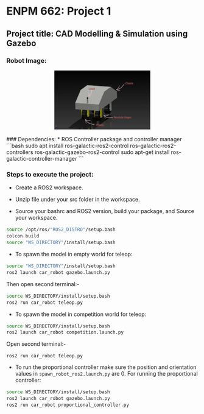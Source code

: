 # ENPM 662: Project 1

## Project title: CAD Modelling & Simulation using Gazebo
### Robot Image:
<p align="center">

<img  alt="outpainted"  src="car_robot/Images/car_robot.png"  width="50%" />

</p>
### Dependencies:
* ROS Controller package and controller manager
```bash
sudo apt install ros-galactic-ros2-control ros-galactic-ros2-controllers ros-galactic-gazebo-ros2-control
sudo apt-get install ros-galactic-controller-manager
```

### Steps to execute the project:
* Create a ROS2 workspace.

* Unzip file under your src folder in the workspace.

* Source your bashrc and ROS2 version, build your package, and Source your workspace. 
```bash
source /opt/ros/"ROS2_DISTRO"/setup.bash
colcon build
source "WS_DIRECTORY"/install/setup.bash
```

- To spawn the model in empty world for teleop:
```bash 
source "WS_DIRECTORY"/install/setup.bash
ros2 launch car_robot gazebo.launch.py
```
Then open second terminal:-
```bash
source WS_DIRECTORY/install/setup.bash
ros2 run car_robot teleop.py
```

* To spawn the model in competition world for teleop:
```bash
source WS_DIRECTORY/install/setup.bash
ros2 launch car_robot competition.launch.py

```
Open second terminal:-
```source "WS_DIRECTORY"/install/setup.bash
ros2 run car_robot teleop.py
```

* To run the proportional controller make sure the position and orientation values in `spawn_robot_ros2.launch.py` are 0. For running the proportional controller:
```bash 
source WS_DIRECTORY/install/setup.bash
ros2 launch car_robot gazebo.launch.py
ros2 run car_robot proportional_controller.py
```